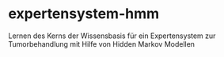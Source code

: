 # expertensystem-hmm
Lernen des Kerns der Wissensbasis für ein Expertensystem zur Tumorbehandlung mit Hilfe von Hidden Markov Modellen
